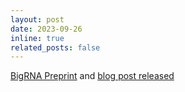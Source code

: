 ```yaml
---
layout: post
date: 2023-09-26
inline: true
related_posts: false
---
```


[BigRNA Preprint](https://arxiv.org/abs/2107.13098) and [blog post released](https://www.deepgenomics.com/news/most-advanced-ai-foundation-model-for-rna/)
